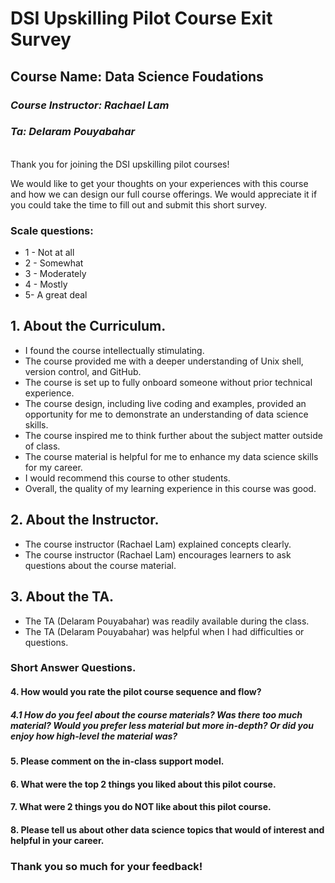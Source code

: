 # DSI Upskilling Pilot Course Exit Survey
## Course Name: Data Science Foudations
### _Course Instructor: Rachael Lam_
### _Ta: Delaram Pouyabahar_ 
\
Thank you for joining the DSI upskilling pilot courses!  

We would like to get your thoughts on your experiences with this course and how we can design our full course offerings. We would appreciate it if you could take the time to fill out and submit this short survey. 

### Scale questions:
- 1 - Not at all
- 2 - Somewhat
- 3 - Moderately
- 4 - Mostly
- 5- A great deal

## 1. About the Curriculum.
- I found the course intellectually stimulating.  
- The course provided me with a deeper understanding of Unix shell, version control, and GitHub.  
- The course is set up to fully onboard someone without prior technical experience. 
- The course design, including live coding and examples, provided an opportunity for me to demonstrate an understanding of data science skills. 
- The course inspired me to think further about the subject matter outside of class. 
- The course material is helpful for me to enhance my data science skills for my career. 
- I would recommend this course to other students. 
- Overall, the quality of my learning experience in this course was good. 

## 2. About the Instructor.
- The course instructor (Rachael Lam) explained concepts clearly. 
- The course instructor (Rachael Lam) encourages learners to ask questions about the course material. 
 
## 3. About the TA.
- The TA (Delaram Pouyabahar) was readily available during the class. 
- The TA (Delaram Pouyabahar) was helpful when I had difficulties or questions. 

### Short Answer Questions.

#### 4. How would you rate the pilot course sequence and flow?  

##### 4.1 How do you feel about the course materials? Was there too much material? Would you prefer less material but more in-depth? Or did you enjoy how high-level the material was? 

#### 5. Please comment on the in-class support model.  
 
#### 6. What were the top 2 things you liked about this pilot course. 
 
#### 7. What were 2 things you do NOT like about this pilot course.
 
#### 8. Please tell us about other data science topics that would of interest and helpful in your career. 

### Thank you so much for your feedback! 
